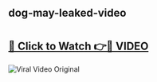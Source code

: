 ## dog-may-leaked-video 

# <h2><a href="http://freeplayer.one?title=dog-may-leaked-video&ref=21J">🔗 Click to Watch 👉🔴 VIDEO</a></h2>

<a href="http://freeplayer.one?title=dog-may-leaked-video&ref=21J" rel="nofollow" data-target="animated-image.originalLink"><img src="https://i.ibb.co.com/xMMVF88/686577567.gif" alt="Viral Video Original" style="max-width: 100%; display: inline-block;" data-target="animated-image.originalImage"></a>

